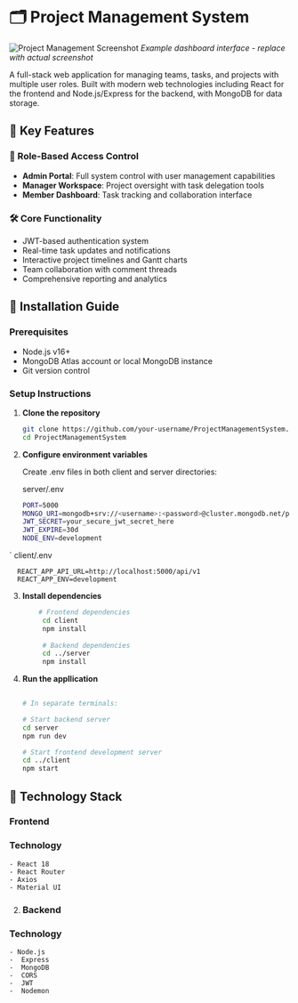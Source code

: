 # 🗂️ Project Management System

![Project Management Screenshot](https://via.placeholder.com/800x400?text=Project+Management+Dashboard) 
*Example dashboard interface - replace with actual screenshot*

A full-stack web application for managing teams, tasks, and projects with multiple user roles. Built with modern web technologies including React for the frontend and Node.js/Express for the backend, with MongoDB for data storage.

## 🌟 Key Features

### 👥 Role-Based Access Control
- **Admin Portal**: Full system control with user management capabilities
- **Manager Workspace**: Project oversight with task delegation tools
- **Member Dashboard**: Task tracking and collaboration interface

### 🛠️ Core Functionality
- JWT-based authentication system
- Real-time task updates and notifications
- Interactive project timelines and Gantt charts
- Team collaboration with comment threads
- Comprehensive reporting and analytics


## 🚀 Installation Guide

### Prerequisites
- Node.js v16+
- MongoDB Atlas account or local MongoDB instance
- Git version control

### Setup Instructions

1. **Clone the repository**
   ```bash
   git clone https://github.com/your-username/ProjectManagementSystem.git
   cd ProjectManagementSystem

2. **Configure environment variables**

    Create .env files in both client and server directories:
    
    server/.env
      ```bash
      PORT=5000
      MONGO_URI=mongodb+srv://<username>:<password>@cluster.mongodb.net/project-management
      JWT_SECRET=your_secure_jwt_secret_here
      JWT_EXPIRE=30d
      NODE_ENV=development

  `
   client/.env

      REACT_APP_API_URL=http://localhost:5000/api/v1
      REACT_APP_ENV=development

3. **Install dependencies**
   ```bash
       # Frontend dependencies
        cd client
        npm install
        
        # Backend dependencies
        cd ../server
        npm install

4. **Run the appllication**
     ```bash
       
     # In separate terminals:
     
    # Start backend server
    cd server
    npm run dev
    
    # Start frontend development server
    cd ../client
    npm start

## 🧰 Technology Stack

  ### Frontend
  
  ### **Technology**
    - React 18
    - React Router
    - Axios
    - Material UI

          
  2. ### Backend
  ### **Technology**
    - Node.js
    -  Express
    -  MongoDB
    -  CORS
    -  JWT
    -  Nodemon
          
        


